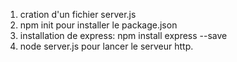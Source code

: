 1. cration d'un fichier server.js
2. npm init pour installer le package.json
3. installation de express: 
    npm install express --save
4. node server.js pour lancer le serveur http.